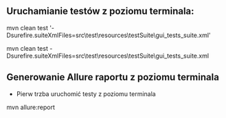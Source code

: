 ## **Uruchamianie testów z poziomu terminala:**

mvn clean test '-Dsurefire.suiteXmlFiles=src\test\resources\testSuite\gui_tests_suite.xml'

mvn clean test -Dsurefire.suiteXmlFiles=src\test\resources\testSuite\gui_tests_suite.xml

## **Generowanie Allure raportu z poziomu terminala**
- Pierw trzba uruchomić testy z poziomu terminala

mvn allure:report
